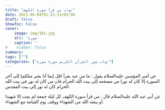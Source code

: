```yaml
---
title: "ثواب من قرأ سورة الكهف"
date: 2023-06-04T01:21:13+03:00
draft: false
ShowToc: False
cover:
    image: img/181.jpg
    alt: 'صورة'
    caption: ''
#    hidden: false
summary: 
tags: [""]
categories: ["ثواب سور القرآن الكريم سورة سورة"]
---
```

عن أمير المؤمنين عليه‌السلام يقول : ما من عبد يقرأ (قل إنما
أنا بشر مثلكم) إلى آخر السورة إلا كان له نورا من مضجعه إلى بيت الله
الحرام فان من كان له نور في بيت الله الحرام كان له نور إلى بيت المقدس.

عن أبي عبد الله عليه‌السلام قال : من قرأ سورة الكهف كل 
ليلة جمعة لم يمت إلا شهيدا أو يبعثه الله من الشهداء ووقف يوم القيامة
مع الشهداء.

